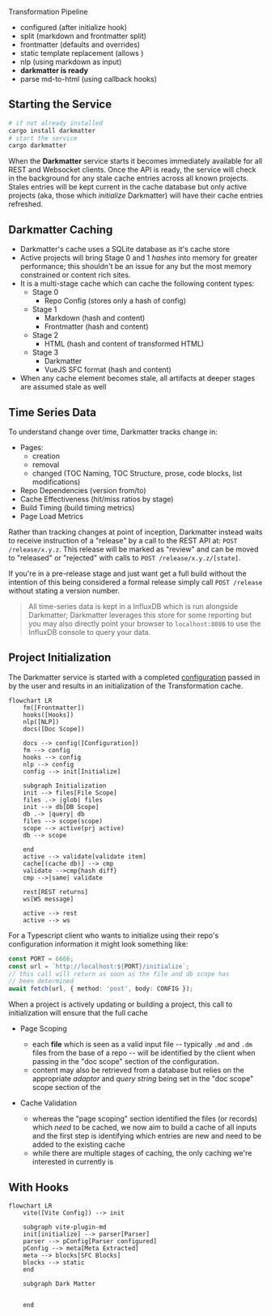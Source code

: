  Transformation Pipeline

- configured (after initialize hook)
- split (markdown and frontmatter split)
- frontmatter (defaults and overrides)
- static template replacement (allows )
- nlp (using markdown as input)
- **darkmatter is ready**
- parse md-to-html (using callback hooks)

## Starting the Service

```sh
# if not already installed
cargo install darkmatter
# start the service
cargo darkmatter
```

When the **Darkmatter** service starts it becomes immediately available for all REST and Websocket clients. Once the API is ready, the service will check in the background for any stale cache entries across all known projects. Stales entries will be kept current in the cache database but only active projects (aka, those which _initialize_ Darkmatter) will have their cache entries refreshed.

## Darkmatter Caching

- Darkmatter's cache uses a SQLite database as it's cache store
- Active projects will bring Stage 0 and 1 _hashes_ into memory for greater performance; this shouldn't be an issue for any but the most memory constrained or content rich sites.
- It is a multi-stage cache which can cache the following content types:
  - Stage 0
    - Repo Config (stores only a hash of config)
  - Stage 1
    - Markdown (hash and content)
    - Frontmatter (hash and content)
  - Stage 2
    - HTML (hash and content of transformed HTML)
  - Stage 3
    - Darkmatter
    - VueJS SFC format (hash and content)
- When any cache element becomes stale, all artifacts at deeper stages are assumed stale as well

## Time Series Data

To understand change over time, Darkmatter tracks change in:

- Pages:
  - creation
  - removal
  - changed (TOC Naming, TOC Structure, prose, code blocks, list modifications)
- Repo Dependencies (version from/to)
- Cache Effectiveness (hit/miss ratios by stage)
- Build Timing (build timing metrics)
- Page Load Metrics

Rather than tracking changes at point of inception, Darkmatter instead waits to receive instruction of a "release" by a call to the REST API at: `POST /release/x.y.z`. This release will be marked as "review" and can be moved to "released" or "rejected" with calls to `POST /release/x.y.z/[state]`.

If you're in a pre-release stage and just want get a full build without the intention of this being considered a formal release simply call `POST /release` without stating a version number.

> All time-series data is kept in a InfluxDB which is run alongside Darkmatter; Darkmatter leverages this store for some reporting but you may also directly point your browser to `localhost:8086` to use the InfluxDB console to query your data.

## Project Initialization

The Darkmatter service is started with a completed [configuration](./configuration.md) passed in by the user and results in an initialization of the Transformation cache.

```mermaid
flowchart LR
    fm([Frontmatter])
    hooks([Hooks])
    nlp([NLP])
    docs([Doc Scope])

    docs --> config([Configuration])
    fm --> config
    hooks --> config
    nlp --> config
    config --> init[Initialize]

    subgraph Initialization
    init --> files[File Scope]
    files .-> |glob| files
    init --> db[DB Scope]
    db .-> |query| db
    files --> scope(scope)
    scope --> active(prj active)
    db --> scope

    end
    active --> validate[validate item]
    cache[(cache db)] --> cmp
    validate -->cmp{hash diff}
    cmp -->|same| validate

    rest[REST returns]
    ws[WS message]

    active --> rest
    active --> ws
```

For a Typescript client who wants to initialize using their repo's configuration information it might look something like:

```ts
const PORT = 6666;
const url = `http://localhost:${PORT}/initialize`;
// this call will return as soon as the file and db scope has
// been determined
await fetch(url, { method: 'post', body: CONFIG });
```

When a project is actively updating or building a project, this call to initialization will ensure that the full cache

- Page Scoping
  - each **file** which is seen as a valid input file -- typically `.md` and `.dm` files from the base of a repo -- will be identified by the client when passing in the "doc scope" section of the configuration.
  - content may also be retrieved from a database but relies on the appropriate _adaptor_ and _query string_ being set in the "doc scope" scope section of the

- Cache Validation
  - whereas the "page scoping" section identified the files (or records) which _need_ to be cached, we now aim to build a cache of all inputs and the first step is identifying which entries are new and need to be added to the existing cache
  - while there are multiple stages of caching, the only caching we're interested in currently is

## With Hooks

```mermaid
flowchart LR
    vite([Vite Config]) --> init

    subgraph vite-plugin-md
    init[initialize] --> parser[Parser]
    parser --> pConfig[Parser configured]
    pConfig --> meta[Meta Extracted]
    meta --> blocks[SFC Blocks]
    blocks --> static
    end

    subgraph Dark Matter


    end
```

